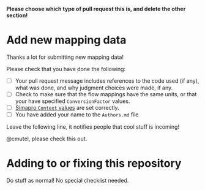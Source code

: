 **Please choose which type of pull request this is, and delete the other section!**

# Add new mapping data

Thanks a lot for submitting new mapping data!

Please check that you have done the following:

- [ ] Your pull request message includes references to the code used (if any), what was done, and why judgment choices were made, if any.
- [ ] Check to make sure that the flow mappings have the same units, or that your have specified `ConversionFactor` values.
- [ ] [Simapro `Context` values](https://github.com/brightway-lca/simapro_ecoinvent_elementary_flows#simapro-context-values) are set correctly.
- [ ] You have added your name to the `Authors.md` file

Leave the following line, it notifies people that cool stuff is incoming!

@cmutel, please check this out.

# Adding to or fixing this repository

Do stuff as normal! No special checklist needed.
